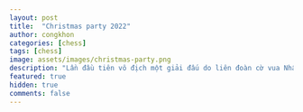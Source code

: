 ```yaml
---
layout: post
title:  "Christmas party 2022"
author: congkhon
categories: [chess]
tags: [chess]
image: assets/images/christmas-party.png
description: "Lần đầu tiên vô địch một giải đấu do liên đoàn cờ vua Nhật Bản tổ chức"
featured: true
hidden: true
comments: false
---
```

